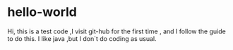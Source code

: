 # hello-world
Hi, this is a test code ,I visit git-hub for the first time , and I follow the guide to do this.
I like java ,but I don`t do coding as usual.
